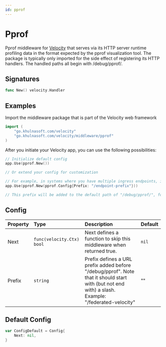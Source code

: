 ```yaml
---
id: pprof
---
```


# Pprof

Pprof middleware for [Velocity](https://go.khulnasoft.com/velocity) that serves via its HTTP server runtime profiling data in the format expected by the pprof visualization tool. The package is typically only imported for the side effect of registering its HTTP handlers. The handled paths all begin with /debug/pprof/.

## Signatures

```go
func New() velocity.Handler
```

## Examples

Import the middleware package that is part of the Velocity web framework

```go
import (
    "go.khulnasoft.com/velocity"
    "go.khulnasoft.com/velocity/middleware/pprof"
)
```

After you initiate your Velocity app, you can use the following possibilities:

```go
// Initialize default config
app.Use(pprof.New())

// Or extend your config for customization

// For example, in systems where you have multiple ingress endpoints, it is common to add a URL prefix, like so:
app.Use(pprof.New(pprof.Config{Prefix: "/endpoint-prefix"}))

// This prefix will be added to the default path of "/debug/pprof/", for a resulting URL of: "/endpoint-prefix/debug/pprof/".
```

## Config

| Property | Type                    | Description                                                                                                                                     | Default |
|:---------|:------------------------|:------------------------------------------------------------------------------------------------------------------------------------------------|:--------|
| Next     | `func(velocity.Ctx) bool` | Next defines a function to skip this middleware when returned true.                                                                             | `nil`   |
| Prefix   | `string`                | Prefix defines a URL prefix added before "/debug/pprof". Note that it should start with (but not end with) a slash. Example: "/federated-velocity" | ""      |

## Default Config

```go
var ConfigDefault = Config{
    Next: nil,
}
```
